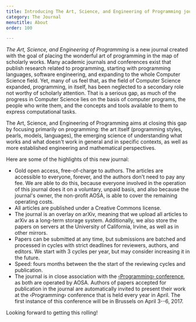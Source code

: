 ```yaml
---
title: Introducing The Art, Science, and Engineering of Programming journal
category: The Journal
menutitle: About
order: 100

---
```

*The Art, Science, and Engineering of Programming*  is a new journal created with the goal of placing the wonderful art of programming in the map of scholarly works. Many academic journals and conferences exist that publish research related to programming, starting with programming languages, software engineering, and expanding to the whole Computer Science field. Yet, many of us feel that, as the field of Computer Science expanded, programming, in itself, has been neglected to a secondary role not worthy of scholarly attention. That is a serious gap, as much of the progress in Computer Science lies on the basis of computer programs, the people who write them, and the concepts and tools available to them to express computational tasks.

The Art, Science, and Engineering of Programming aims at closing this gap by focusing primarily on programming: the art itself (programming styles, pearls, models, languages), the emerging science of understanding what works and what doesn't work in general and in specific contexts, as well as more established engineering and mathematical perspectives.

Here are some of the highlights of this new journal:

* Gold open access, free-of-charge to authors. The articles are accessible to everyone, forever, and the authors don't need to pay any fee. We are able to do this, because everyone involved in the operation of this journal does it on a voluntary, unpaid basis, and also because the journal's owner, the non-profit AOSA, is able to cover the remaining operating costs.
* All articles are published under a Creative Commons license.
* The journal is an overlay on arXiv, meaning that we upload all articles to arXiv as a long-term storage system. Additionally, we also store the papers on servers at the University of California, Irvine, as well as in other mirrors.
* Papers can be submitted at any time, but submissions are batched and processed in cycles with strict deadlines for reviewers, authors, and editors. We start with 3 cycles per year, but may consider increasing it in the future.
* Speed: fours months between the the start of the reviewing cycles and publication.
* The journal is in close association with the [‹Programming› conference][programming], as both are operated by AOSA. Authors of papers accepted for publication in the journal are automatically invited to present their work at the ‹Programming› conference that is held every year in April. The first instance of this conference will be in Brussels on April 3--6, 2017.


Looking forward to getting this rolling!


[programming]: http://programming-conference.org